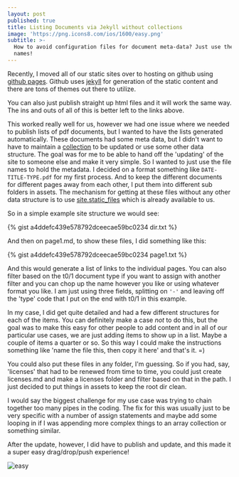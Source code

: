 ```yaml
---
layout: post
published: true
title: Listing Documents via Jekyll without collections
image: 'https://png.icons8.com/ios/1600/easy.png'
subtitle: >-
  How to avoid configuration files for document meta-data? Just use the file
  names!
---
```

Recently, I moved all of our static sites over to hosting on github using [github pages](https://pages.github.com/). Github uses [jekyll](https://jekyllrb.com/docs/home/) for generation of the static content and there are tons of themes out there to utilize.

You can also just publish straight up html files and it will work the same way. The ins and outs of all of this is better left to the links above.

This worked really well for us, however we had one issue where we needed to publish lists of pdf documents, but I wanted to have the lists generated automatically. These documents had some meta data, but I didn't want to have to maintain a [collection](https://jekyllrb.com/docs/collections/) to be updated or use some other data structure. The goal was for me to be able to hand off the 'updating' of the site to someone else and make it very simple. So I wanted to just use the file names to hold the metadata. I decided on a format something like `DATE-TITLE-TYPE.pdf` for my first process. And to keep the different documents for different pages away from each other, I put them into different sub folders in assets. The mechanism for getting at these files without any other data structure is to use [site.static_files](https://jekyllrb.com/docs/static-files/) which is already available to us.

So in a simple example site structure we would see:

{% gist a4ddefc439e578792dceecae59bc0234 dir.txt %}

And then on page1.md, to show these files, I did something like this:

{% gist a4ddefc439e578792dceecae59bc0234 page1.txt %}

And this would generate a list of links to the individual pages. You can also filter based on the t0/1 document type if you want to assign with another filter and you can chop up the name however you like or using whatever format you like. I am just using three fields, splitting on `'-'` and leaving off the 'type' code that I put on the end with t0/1 in this example.

In my case, I did get quite detailed and had a few different structures for each of the items. You can definitely make a case *not* to do this, but the goal was to make this easy for other people to add content and in all of our particular use cases, we are just adding items to show up in a list. Maybe a couple of items a quarter or so. So this way I could make the instructions something like 'name the file this, then copy it here' and that's it. =)

You could also put these files in any folder, I'm guessing. So if you had, say, 'licenses' that had to be renewed from time to time, you could just create licenses.md and make a licenses folder and filter based on that in the path. I just decided to put things in assets to keep the root dir clean.

I would say the biggest challenge for my use case was trying to chain together too many pipes in the coding. The fix for this was usually just to be very specific with a number of assign statements and maybe add some looping in if I was appending more complex things to an array collection or something similar.

After the update, however, I did have to publish and update, and this made it a super easy drag/drop/push experience!

![easy](https://static1.squarespace.com/static/564e0683e4b094eaa9d90b4b/t/58ee95a9f7e0abff4db166fb/1492030892939/)